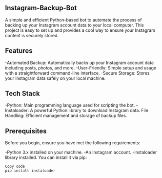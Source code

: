 ## Instagram-Backup-Bot

A simple and efficient Python-based bot to automate the process of backing up your Instagram account data to your local computer. This project is easy to set up and provides a cool way to ensure your Instagram content is securely stored.

## Features

-Automated Backup: Automatically backs up your Instagram account data including posts, photos, and more.
-User-Friendly: Simple setup and usage with a straightforward command-line interface.
-Secure Storage: Stores your Instagram data safely on your local machine.

## Tech Stack

-Python: Main programming language used for scripting the bot.
-Instaloader: A powerful Python library to download Instagram data.
File Handling: Efficient management and storage of backup files.

## Prerequisites

Before you begin, ensure you have met the following requirements:

-Python 3.x installed on your machine.
-An Instagram account.
-Instaloader library installed. You can install it via pip:

    Copy code
    pip install instaloader
    
